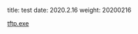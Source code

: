 title: test
date: 2020.2.16
weight: 20200216
<!--more-->
<a href="../source/files/tftp.exe">tftp.exe</a>